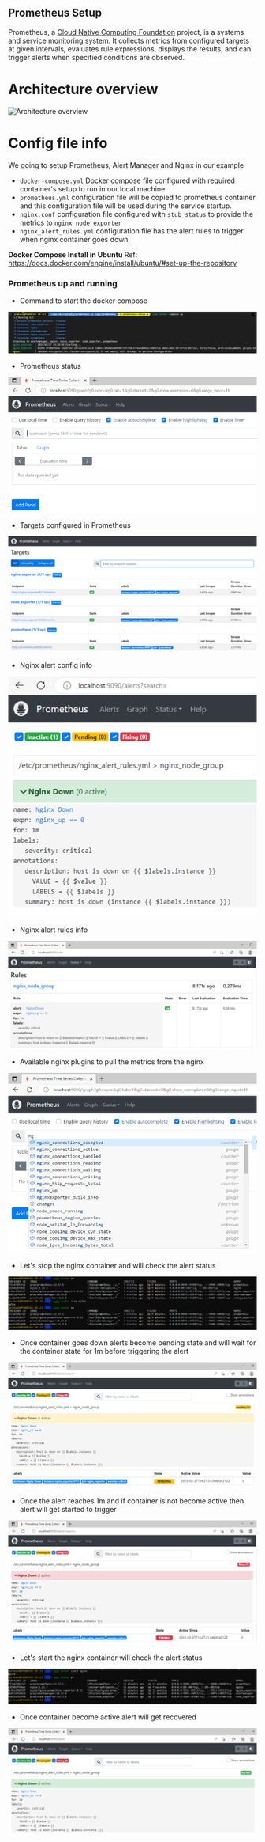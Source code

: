 ## Prometheus Setup 
Prometheus, a [Cloud Native Computing Foundation](https://cncf.io/) project, is a systems and service monitoring system. It collects metrics
from configured targets at given intervals, evaluates rule expressions,
displays the results, and can trigger alerts when specified conditions are observed.

# Architecture overview

![Architecture overview](https://cdn.jsdelivr.net/gh/prometheus/prometheus@c34257d069c630685da35bcef084632ffd5d6209/documentation/images/architecture.svg)

# Config file info

We going to setup Prometheus, Alert Manager and Nginx in our example

* ```docker-compose.yml``` Docker compose file configured with required container's setup to run in our local machine
* ```prometheus.yml``` configuration file will be copied to prometheus container and this configuration file will be used during the service startup.
* ```nginx.conf``` configuration file configured with ```stub_status``` to provide the metrics to ```nginx node exporter```
* ```nginx_alert_rules.yml``` configuration file has the alert rules to trigger when nginx container goes down.

**Docker Compose Install in Ubuntu**
Ref: https://docs.docker.com/engine/install/ubuntu/#set-up-the-repository

### Prometheus up and running

* Command to start the docker compose

![Docker Compose up](./images/Docker-Compose-Up.PNG)

* Prometheus status 

![Prometheus](./images/Prometheus-up.PNG)

* Targets configured in Prometheus

![Prometheus-targets](./images/Prometheus-targets.PNG)

* Nginx alert config info

![Nginx-alert](./images/nginx-alert.PNG)

* Nginx alert rules info

![Nginx-alert-rules](./images/nginx-alert-rules.PNG)

* Available nginx plugins to pull the metrics from the nginx

![Nginx-metrics](./images/nginx-metrics.PNG)

* Let's stop the nginx container and will check the alert status

![Nginx-container-stop](./images/nginx-container-shutdown.PNG)

* Once container goes down alerts become pending state and will wait for the container state for 1m before triggering the alert

![Nginx-alert-pending](./images/nginx-container-alert-waiting-for-the-nginx-container-status.PNG)

* Once the alert reaches 1m and if container is not become active then alert will get started to trigger

![Nginx-alert](./images/nginx-container-alert-after-waiting-1m-alert-triggered.PNG)

* Let's start the nginx container will check the alert status 

![Nginx-container-start](./images/nginx-container-start.PNG)

* Once container become active alert will get recovered

![Nginx-alert-recovery](./images/nginx-alert-recovered.PNG)
